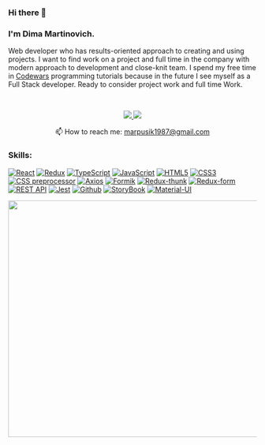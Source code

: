 ### Hi there 👋
### I'm Dima Martinovich.
Web developer who has
results-oriented approach to creating and using projects.
I want to find work on a project
and full time in the company with
modern approach to development and
close-knit team.
I spend my free time in <a href="https://www.codewars.com/users/marpusik" rel="nofollow">Codewars</a>
programming tutorials because in the future I see myself as a Full Stack developer.
Ready to consider project work and full time
Work.
<p>
  <br>
</p>
<p align='center'>
   <a href="https://www.linkedin.com/in/dima-martinovic-0881a5196/">
       <img src="https://img.shields.io/badge/linkedin-%230077B5.svg?&style=for-the-badge&logo=linkedin&logoColor=white"/>
   </a>
   <a href="https://t.me/marpusik">
       <img src="https://img.shields.io/badge/Telegram-2CA5E0?style=for-the-badge&logo=telegram&logoColor=white"/>
   </a>
<p align='center'>
   📫 How to reach me: <a href='mailto:marpusik1987@gmail.com'>marpusik1987@gmail.com</a>
</p>

### Skills:

<p><a target="_blank" rel="noopener noreferrer" href="https://camo.githubusercontent.com/d184adf1b00bdb0bcbf70e9f277113b7d3c62859228f211ffa5b2cfda8cf6ae8/68747470733a2f2f696d672e736869656c64732e696f2f62616467652f2d52656163742d3238326333343f7374796c653d666f722d7468652d6261646765266c6f676f3d7265616374"><img src="https://camo.githubusercontent.com/d184adf1b00bdb0bcbf70e9f277113b7d3c62859228f211ffa5b2cfda8cf6ae8/68747470733a2f2f696d672e736869656c64732e696f2f62616467652f2d52656163742d3238326333343f7374796c653d666f722d7468652d6261646765266c6f676f3d7265616374" alt="React" data-canonical-src="https://img.shields.io/badge/-React-282c34?style=for-the-badge&amp;logo=react" style="max-width:100%;"></a>
<a target="_blank" rel="noopener noreferrer" href="https://camo.githubusercontent.com/a4beb7dee85998ce6cf268d2e2f3ecf5c88037a2513af19b7060dcf23789edb7/68747470733a2f2f696d672e736869656c64732e696f2f62616467652f2d52656475782d3238326333343f7374796c653d666f722d7468652d6261646765266c6f676f3d7265647578266c6f676f436f6c6f723d373634414243"><img src="https://camo.githubusercontent.com/a4beb7dee85998ce6cf268d2e2f3ecf5c88037a2513af19b7060dcf23789edb7/68747470733a2f2f696d672e736869656c64732e696f2f62616467652f2d52656475782d3238326333343f7374796c653d666f722d7468652d6261646765266c6f676f3d7265647578266c6f676f436f6c6f723d373634414243" alt="Redux" data-canonical-src="https://img.shields.io/badge/-Redux-282c34?style=for-the-badge&amp;logo=redux&amp;logoColor=764ABC" style="max-width:100%;"></a>
<a target="_blank" rel="noopener noreferrer" href="https://camo.githubusercontent.com/886d90cd5eb866ec52b5b73653241a2b4d787e34e9756ce77cc8a36c881d045d/68747470733a2f2f696d672e736869656c64732e696f2f62616467652f2d547970655363726970742d3238326333343f7374796c653d666f722d7468652d6261646765266c6f676f3d74797065536372697074"><img src="https://camo.githubusercontent.com/886d90cd5eb866ec52b5b73653241a2b4d787e34e9756ce77cc8a36c881d045d/68747470733a2f2f696d672e736869656c64732e696f2f62616467652f2d547970655363726970742d3238326333343f7374796c653d666f722d7468652d6261646765266c6f676f3d74797065536372697074" alt="TypeScript" data-canonical-src="https://img.shields.io/badge/-TypeScript-282c34?style=for-the-badge&amp;logo=typeScript" style="max-width:100%;"></a>
<a target="_blank" rel="noopener noreferrer" href="https://camo.githubusercontent.com/c356cd503de4959c0bab52774bd6e391bd8cfed3f6f7ea81ad3e8f200a9191d2/68747470733a2f2f696d672e736869656c64732e696f2f62616467652f2d4a6176615363726970742d3238326333343f7374796c653d666f722d7468652d6261646765266c6f676f3d6a617661536372697074"><img src="https://camo.githubusercontent.com/c356cd503de4959c0bab52774bd6e391bd8cfed3f6f7ea81ad3e8f200a9191d2/68747470733a2f2f696d672e736869656c64732e696f2f62616467652f2d4a6176615363726970742d3238326333343f7374796c653d666f722d7468652d6261646765266c6f676f3d6a617661536372697074" alt="JavaScript" data-canonical-src="https://img.shields.io/badge/-JavaScript-282c34?style=for-the-badge&amp;logo=javaScript" style="max-width:100%;"></a>
<a target="_blank" rel="noopener noreferrer" href="https://camo.githubusercontent.com/6a1d3e230cb8cf58f9807870cd2495d4a0ed2dde1c859e173c0cfe950f262f13/68747470733a2f2f696d672e736869656c64732e696f2f62616467652f2d48544d4c352d3238326333343f7374796c653d666f722d7468652d6261646765266c6f676f3d48544d4c35"><img src="https://camo.githubusercontent.com/6a1d3e230cb8cf58f9807870cd2495d4a0ed2dde1c859e173c0cfe950f262f13/68747470733a2f2f696d672e736869656c64732e696f2f62616467652f2d48544d4c352d3238326333343f7374796c653d666f722d7468652d6261646765266c6f676f3d48544d4c35" alt="HTML5" data-canonical-src="https://img.shields.io/badge/-HTML5-282c34?style=for-the-badge&amp;logo=HTML5" style="max-width:100%;"></a>
<a target="_blank" rel="noopener noreferrer" href="https://camo.githubusercontent.com/e4c1b7c8e785a2b94713ece23e0b2e631a5a55ba29ee5c9ed0c69709253231fc/68747470733a2f2f696d672e736869656c64732e696f2f62616467652f2d435353332d3238326333343f7374796c653d666f722d7468652d6261646765266c6f676f3d43535333"><img src="https://camo.githubusercontent.com/e4c1b7c8e785a2b94713ece23e0b2e631a5a55ba29ee5c9ed0c69709253231fc/68747470733a2f2f696d672e736869656c64732e696f2f62616467652f2d435353332d3238326333343f7374796c653d666f722d7468652d6261646765266c6f676f3d43535333" alt="CSS3" data-canonical-src="https://img.shields.io/badge/-CSS3-282c34?style=for-the-badge&amp;logo=CSS3" style="max-width:100%;"></a>
<a target="_blank" rel="noopener noreferrer" href="https://camo.githubusercontent.com/ebad7255585f0b64441584b93d2fcba53b8519198ab5521ff0db98430d5f13be/68747470733a2f2f696d672e736869656c64732e696f2f62616467652f2d4353535f70726570726f636573736f722d3238326333343f7374796c653d666f722d7468652d6261646765266c6f676f"><img src="https://camo.githubusercontent.com/ebad7255585f0b64441584b93d2fcba53b8519198ab5521ff0db98430d5f13be/68747470733a2f2f696d672e736869656c64732e696f2f62616467652f2d4353535f70726570726f636573736f722d3238326333343f7374796c653d666f722d7468652d6261646765266c6f676f" alt="CSS preprocessor" data-canonical-src="https://img.shields.io/badge/-CSS_preprocessor-282c34?style=for-the-badge&amp;logo" style="max-width:100%;"></a>
<a target="_blank" rel="noopener noreferrer" href="https://camo.githubusercontent.com/c1e49fcce3578563301db9352e1857a0bd2414b0b494850855452589d7e6cff2/68747470733a2f2f696d672e736869656c64732e696f2f62616467652f2d4178696f732d3238326333343f7374796c653d666f722d7468652d6261646765266c6f676f3d6178696f73"><img src="https://camo.githubusercontent.com/c1e49fcce3578563301db9352e1857a0bd2414b0b494850855452589d7e6cff2/68747470733a2f2f696d672e736869656c64732e696f2f62616467652f2d4178696f732d3238326333343f7374796c653d666f722d7468652d6261646765266c6f676f3d6178696f73" alt="Axios" data-canonical-src="https://img.shields.io/badge/-Axios-282c34?style=for-the-badge&amp;logo=axios" style="max-width:100%;"></a>
<a target="_blank" rel="noopener noreferrer" href="https://camo.githubusercontent.com/0a1981386bbcb1adf0b90e05b6f6f09ce50701227aba6a6e16d3fefefafeb331/68747470733a2f2f696d672e736869656c64732e696f2f62616467652f2d466f726d696b2d3238326333343f7374796c653d666f722d7468652d6261646765266c6f676f3d666f726d696b"><img src="https://camo.githubusercontent.com/0a1981386bbcb1adf0b90e05b6f6f09ce50701227aba6a6e16d3fefefafeb331/68747470733a2f2f696d672e736869656c64732e696f2f62616467652f2d466f726d696b2d3238326333343f7374796c653d666f722d7468652d6261646765266c6f676f3d666f726d696b" alt="Formik" data-canonical-src="https://img.shields.io/badge/-Formik-282c34?style=for-the-badge&amp;logo=formik" style="max-width:100%;"></a>
<a target="_blank" rel="noopener noreferrer" href="https://camo.githubusercontent.com/4e040d5429ef65ef51ce5471d55f4e9d612459e4123d719b27c10bda54033176/68747470733a2f2f696d672e736869656c64732e696f2f62616467652f2d52656475785f7468756e6b2d3238326333343f7374796c653d666f722d7468652d6261646765266c6f676f3d72656475785f7468756e6b"><img src="https://camo.githubusercontent.com/4e040d5429ef65ef51ce5471d55f4e9d612459e4123d719b27c10bda54033176/68747470733a2f2f696d672e736869656c64732e696f2f62616467652f2d52656475785f7468756e6b2d3238326333343f7374796c653d666f722d7468652d6261646765266c6f676f3d72656475785f7468756e6b" alt="Redux-thunk" data-canonical-src="https://img.shields.io/badge/-Redux_thunk-282c34?style=for-the-badge&amp;logo=redux_thunk" style="max-width:100%;"></a>
<a target="_blank" rel="noopener noreferrer" href="https://camo.githubusercontent.com/adb5d4c497ef05003415f82b56b8fb683321153ef1311f17b272d5413e9fda6f/68747470733a2f2f696d672e736869656c64732e696f2f62616467652f2d52656475785f666f726d2d3238326333343f7374796c653d666f722d7468652d6261646765266c6f676f3d72656475785f666f726d"><img src="https://camo.githubusercontent.com/adb5d4c497ef05003415f82b56b8fb683321153ef1311f17b272d5413e9fda6f/68747470733a2f2f696d672e736869656c64732e696f2f62616467652f2d52656475785f666f726d2d3238326333343f7374796c653d666f722d7468652d6261646765266c6f676f3d72656475785f666f726d" alt="Redux-form" data-canonical-src="https://img.shields.io/badge/-Redux_form-282c34?style=for-the-badge&amp;logo=redux_form" style="max-width:100%;"></a>
<a target="_blank" rel="noopener noreferrer" href="https://camo.githubusercontent.com/5172a1a03621ad6e7f9f1002e26c88120bb589d8a9ebe3ef3f41ee9eb9c47b79/68747470733a2f2f696d672e736869656c64732e696f2f62616467652f2d524553545f4150492d3238326333343f7374796c653d666f722d7468652d6261646765266c6f676f3d72657374"><img src="https://camo.githubusercontent.com/5172a1a03621ad6e7f9f1002e26c88120bb589d8a9ebe3ef3f41ee9eb9c47b79/68747470733a2f2f696d672e736869656c64732e696f2f62616467652f2d524553545f4150492d3238326333343f7374796c653d666f722d7468652d6261646765266c6f676f3d72657374" alt="REST API" data-canonical-src="https://img.shields.io/badge/-REST_API-282c34?style=for-the-badge&amp;logo=rest" style="max-width:100%;"></a>
<a target="_blank" rel="noopener noreferrer" href="https://camo.githubusercontent.com/b9cd03b442f64040f6ba0d7e269500a11fcfee57e4d5eab9908a246c8ec2c17f/68747470733a2f2f696d672e736869656c64732e696f2f62616467652f2d4a6573742d3238326333343f7374796c653d666f722d7468652d6261646765266c6f676f3d6a657374"><img src="https://camo.githubusercontent.com/b9cd03b442f64040f6ba0d7e269500a11fcfee57e4d5eab9908a246c8ec2c17f/68747470733a2f2f696d672e736869656c64732e696f2f62616467652f2d4a6573742d3238326333343f7374796c653d666f722d7468652d6261646765266c6f676f3d6a657374" alt="Jest" data-canonical-src="https://img.shields.io/badge/-Jest-282c34?style=for-the-badge&amp;logo=jest" style="max-width:100%;"></a>
<a target="_blank" rel="noopener noreferrer" href="https://camo.githubusercontent.com/ac63a54db23872e621dc8cdc2d1dd2e2f3325755380b9444b227157808e73247/68747470733a2f2f696d672e736869656c64732e696f2f62616467652f2d4769746875622d3238326333343f7374796c653d666f722d7468652d6261646765266c6f676f3d476974687562"><img src="https://camo.githubusercontent.com/ac63a54db23872e621dc8cdc2d1dd2e2f3325755380b9444b227157808e73247/68747470733a2f2f696d672e736869656c64732e696f2f62616467652f2d4769746875622d3238326333343f7374796c653d666f722d7468652d6261646765266c6f676f3d476974687562" alt="Github" data-canonical-src="https://img.shields.io/badge/-Github-282c34?style=for-the-badge&amp;logo=Github" style="max-width:100%;"></a>
<a target="_blank" rel="noopener noreferrer" href="https://camo.githubusercontent.com/57f20624301392d93f9eddcdf52a9167a136f4a43c3c99456724c5ef329f0684/68747470733a2f2f696d672e736869656c64732e696f2f62616467652f2d53746f7279426f6f6b2d3238326333343f7374796c653d666f722d7468652d6261646765266c6f676f3d53746f7279426f6f6b"><img src="https://camo.githubusercontent.com/57f20624301392d93f9eddcdf52a9167a136f4a43c3c99456724c5ef329f0684/68747470733a2f2f696d672e736869656c64732e696f2f62616467652f2d53746f7279426f6f6b2d3238326333343f7374796c653d666f722d7468652d6261646765266c6f676f3d53746f7279426f6f6b" alt="StoryBook" data-canonical-src="https://img.shields.io/badge/-StoryBook-282c34?style=for-the-badge&amp;logo=StoryBook" style="max-width:100%;"></a>
<a target="_blank" rel="noopener noreferrer" href="https://camo.githubusercontent.com/710634f2b02dd538e5aaf212ce1ad01d861922b2911017282dff7d7666c63c70/68747470733a2f2f696d672e736869656c64732e696f2f62616467652f2d4d6174657269616c5f55492d3238326333343f7374796c653d666f722d7468652d6261646765266c6f676f3d6d6174657269616c5f64657369676e"><img src="https://camo.githubusercontent.com/710634f2b02dd538e5aaf212ce1ad01d861922b2911017282dff7d7666c63c70/68747470733a2f2f696d672e736869656c64732e696f2f62616467652f2d4d6174657269616c5f55492d3238326333343f7374796c653d666f722d7468652d6261646765266c6f676f3d6d6174657269616c5f64657369676e" alt="Material-UI" data-canonical-src="https://img.shields.io/badge/-Material_UI-282c34?style=for-the-badge&amp;logo=material_design" style="max-width:100%;"></a></p>



<img src="https://drive.google.com/file/d/1fEKF2bltHZxIpfI1RMDgzobKOdJ9FXqW/preview" width="640" height="480" allow="autoplay">
